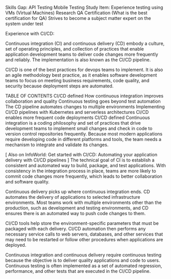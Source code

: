 Skills Gap: API Testing Mobile Testing Study Item: Experience testing using VMs (Virtual Machines) Research QA Certification (What is the best certification for QA) Strives to become a subject matter expert on the system under test

Experience with CI/CD:

Continuous integration (CI) and continuous delivery (CD) embody a culture, set of operating principles, and collection of practices that enable application development teams to deliver code changes more frequently and reliably. The implementation is also known as the CI/CD pipeline.

CI/CD is one of the best practices for devops teams to implement. It is also an agile methodology best practice, as it enables software development teams to focus on meeting business requirements, code quality, and security because deployment steps are automated.

TABLE OF CONTENTS CI/CD defined How continuous integration improves collaboration and quality Continuous testing goes beyond test automation The CD pipeline automates changes to multiple environments Implementing CI/CD pipelines with Kubernetes and serverless architectures CI/CD enables more frequent code deployments CI/CD defined Continuous integration is a coding philosophy and set of practices that drive development teams to implement small changes and check in code to version control repositories frequently. Because most modern applications require developing code in different platforms and tools, the team needs a mechanism to integrate and validate its changes.

[ Also on InfoWorld: Get started with CI/CD: Automating your application delivery with CI/CD pipelines ] The technical goal of CI is to establish a consistent and automated way to build, package, and test applications. With consistency in the integration process in place, teams are more likely to commit code changes more frequently, which leads to better collaboration and software quality.

Continuous delivery picks up where continuous integration ends. CD automates the delivery of applications to selected infrastructure environments. Most teams work with multiple environments other than the production, such as development and testing environments, and CD ensures there is an automated way to push code changes to them.

CI/CD tools help store the environment-specific parameters that must be packaged with each delivery. CI/CD automation then performs any necessary service calls to web servers, databases, and other services that may need to be restarted or follow other procedures when applications are deployed.

Continuous integration and continuous delivery require continuous testing because the objective is to deliver quality applications and code to users. Continuous testing is often implemented as a set of automated regression, performance, and other tests that are executed in the CI/CD pipeline.
